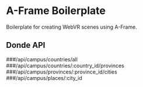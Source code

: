 # A-Frame Boilerplate

Boilerplate for creating WebVR scenes using A-Frame.

## Donde API

###/api/campus/countries/all
###/api/campus/countries/:country_id/provinces
###/api/campus/provinces/:province_id/cities
###/api/campus/places/:city_id


